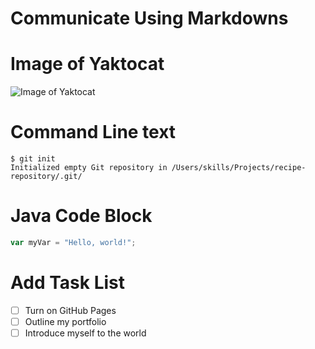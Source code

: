 # Communicate Using Markdowns

# Image of Yaktocat
![Image of Yaktocat](https://octodex.github.com/images/yaktocat.png)

# Command Line text 

```
$ git init
Initialized empty Git repository in /Users/skills/Projects/recipe-repository/.git/
```
# Java Code Block

``` javascript
var myVar = "Hello, world!";
```
# Add Task List

- [ ] Turn on GitHub Pages
- [ ] Outline my portfolio
- [ ] Introduce myself to the world
